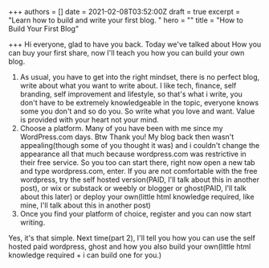 +++
authors = []
date = 2021-02-08T03:52:00Z
draft = true
excerpt = "Learn how to build and write your first blog. "
hero = ""
title = "How to Build Your First Blog"

+++
Hi everyone, glad to have you back. Today we've talked about How you can buy your first share, now I'll teach you how you can build your own blog.

1. As usual, you have to get into the right mindset, there is no perfect blog, write about what you want to write about. I like tech, finance, self branding, self improvement and lifestyle, so that's what i write, you don't have to be extremely knowledgeable in the topic, everyone knows some you don't and so do you. So write what you love and want. Value is provided with your heart not your mind.
2. Choose a platform. Many of you have been with me since my WordPress.com days. Btw Thank you! My blog back then wasn't appealing(though some of you thought it was) and i couldn't change the appearance all that much because wordpress.com was restrictive in their free service. So you too can start there, right now open a new tab and type wordpress.com, enter. If you are not comfortable with the free wordpress, try the self hosted version(PAID, I'll talk about this in another post), or wix or substack or weebly or blogger or ghost(PAID, I'll talk about this later) or deploy your own(little html knowledge required, like mine, I'll talk about this in another post)
3. Once you find your platform of choice, register and you can now start writing.

Yes, it's that simple. Next time(part 2), I'll tell you how you can use the self hosted paid wordpress, ghost and how you also build your own(little html knowledge required + i can build one for you.)